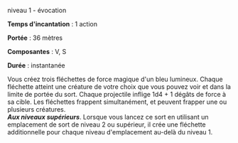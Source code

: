 niveau 1 - évocation

**Temps d'incantation** : 1 action

**Portée** : 36 mètres

**Composantes** : V, S

**Durée** : instantanée

Vous créez trois fléchettes de force magique d'un bleu lumineux. Chaque fléchette atteint une créature de votre choix que vous pouvez voir et dans la limite de portée du sort. Chaque projectile inflige 1d4 + 1 dégâts de force à sa cible. Les fléchettes frappent simultanément, et peuvent frapper une ou plusieurs créatures.  
**_Aux niveaux supérieurs_**. Lorsque vous lancez ce sort en utilisant un emplacement de sort de niveau 2 ou supérieur, il crée une fléchette additionnelle pour chaque niveau d'emplacement au-delà du niveau 1.